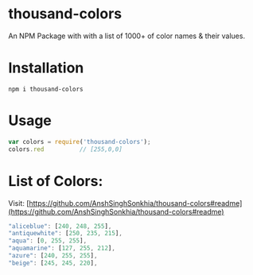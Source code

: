 # thousand-colors
An NPM Package with with a list of 1000+ of color names & their values.

# Installation

```shell
npm i thousand-colors
```

# Usage

```js
var colors = require('thousand-colors');
colors.red          // [255,0,0]
```

# List of Colors:

Visit: [https://github.com/AnshSinghSonkhia/thousand-colors#readme](https://github.com/AnshSinghSonkhia/thousand-colors#readme)

```js
"aliceblue": [240, 248, 255],
"antiquewhite": [250, 235, 215],
"aqua": [0, 255, 255],
"aquamarine": [127, 255, 212],
"azure": [240, 255, 255],
"beige": [245, 245, 220],
```
